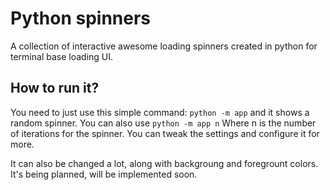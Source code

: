 # Python spinners

A collection of interactive awesome loading spinners created in python 
for terminal base loading UI.

## How to run it?

You need to just use this simple command: `python -m app` and it shows 
a random spinner. You can also use `python -m app n` Where n is the number 
of iterations for the spinner. You can tweak the settings and configure it 
for more.

It can also be changed a lot, along with backgroung and foregrount colors.
It's being planned, will be implemented soon.
